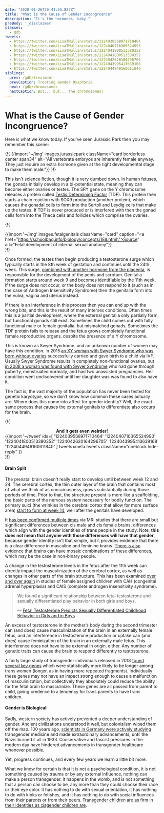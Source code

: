 ```yaml
---
date: "2020-01-26T20:41:55.827Z"
title: "What is the Cause of Gender Incongruence"
description: "It's the hormones, baby."
preBody: '_disclaimer'
classes:
  - gdb
tweets:
  - https://twitter.com/LisaTMullin/status/1224039568971710464
  - https://twitter.com/LisaTMullin/status/1224040716365524993
  - https://twitter.com/LisaTMullin/status/1224041800513380352
  - https://twitter.com/LisaTMullin/status/1224041800513380352
  - https://twitter.com/LisaTMullin/status/1224042620164296705
  - https://twitter.com/LisaTMullin/status/1224043995413639168
  - https://twitter.com/LisaTMullin/status/1224044949160611840
siblings:
  prev: /gdb/treatment
  prevCaption: Treating Gender Dysphoria
  next: /gdb/chromosomes
  nextCaption: But... but... the chromosomes!
---
```


# What is the Cause of Gender Incongruence?

Here is what we know today. If you've seen Jurassic Park then you may remember this scene:

{!{ {{import '~/img' images.jurassicpark className="card borderless center span34" alt="All vertebrate embryos are inherently female anyway. They just require an extra hormone given at the right developmental stage to make them male."}} }!}

This isn't science fiction, though it is very dumbed down. In human fetuses, the gonads initially develop in a bi-potential state, meaning they can become either ovaries or testes. The SRY gene on the Y chromosome releases a protein called [Testis Determining Factor](https://en.wikipedia.org/wiki/Testis-determining_factor) (TDF). This protein then starts a chain reaction with SOX9 production (another protein), which causes the gonadal cells to form into the Sertoli and Leydig cells that make up the testes. If TDF is never produced or is interfered with then the gonad cells form into the Theca cells and follicles which comprise the ovaries.

{!{ <div class="gutter flex" style="justify-content: center"> {{import '~/img' images.fetalgenitals className="card" caption="<a href=\"https://schoolbag.info/biology/concepts/188.html\">Source</a>" alt="Fetal development of internal sexual anatomy"}}</div> }!}

Once formed, the testes then begin producing a testosterone surge which typically starts in the 8th week of gestation and continues until the 24th week. This surge, [combined with another hormone from the placenta](https://www.sciencedaily.com/releases/2019/02/190214153053.htm), is responsible for the development of the penis and scrotum. Genitalia formation starts around week 9 and becomes identifiable by the 11th week. If the surge does not occur, or the body does not respond to it (such as in the case of Androgen Insensitivity Syndrome) then the genitalia form into the vulva, vagina and uterus instead.

If there is an interference in this process then you can end up with the wrong bits, and this is the result of many intersex conditions. Often times this is a partial development, where the external genitalia only partially form, but functional gonads still exist. Sometimes the child comes out with fully functional male or female genitalia, but mismatched gonads. Sometimes the TDF protein fails to release and the fetus grows completely functional female reproductive organs, despite the presence of a Y chromosome.

This is known as Swyer Syndrome, and an unknown number of women may have this condition. In 2015 [an XY woman with Swyer Syndrome who was born without ovaries](https://www.independent.co.uk/news/science/mostly-male-woman-gives-birth-to-twins-in-medical-miracle-10033528.html) successfully carried and gave birth to a child via IVF. Usually Swyer Syndrome results in completely non-functional ovaries, but [in 2008 a woman was found with Swyer Syndrome](https://www.ncbi.nlm.nih.gov/pmc/articles/PMC2190741/) who had gone through puberty, menstruated normally, and had two unassisted pregnancies. Her condition went undiscovered until her daughter was was found to also have it.

The fact is, the vast majority of the population has never been tested for genetic karyotype, so we don’t know how common these cases actually are. Where does this come into affect for gender identity? Well, the exact same process that causes the external genitals to differentiate also occurs for the brain.

{!{ <div class="gutter">
  <strong style="display: block;text-align: center;">And it gets even weirder!</strong>
{{import '~/tweet' ids=[
  '1224039568971710464'
  '1224040716365524993'
  '1224041800513380352'
  '1224042620164296705'
  '1224043995413639168'
  '1224044949160611840'
] tweets=meta.tweets className="oneblock hide-reply" }}</div> }!}

#### Brain Split

The prenatal brain doesn't really start to develop until between week 12 and 24. The cerebral cortex, the thin outer layer of the brain that contains most of what we think of as consciousness, grows substantially during those periods of time. Prior to that, the structure present is more like a scaffolding, the basic parts of the nervous system necessary for bodily function. The primary sulci (the wrinkles in the cerebral cortex that allow for more surface area) [start to form at week 14](https://www.ncbi.nlm.nih.gov/pmc/articles/PMC2989000/#Sec5title), well after the genitals have developed.

It [has been confirmed multiple times](https://www.the-scientist.com/features/are-the-brains-of-transgender-people-different-from-those-of-cisgender-people-30027) via MRI studies that there are small but significant differences between cis male and cis female brains, differences which align with the gender identities of trans people in the study. Note, **this does not mean that anyone with those differences will have that gender**, because gender identity isn't that simple, but it provides evidence that there is a clear difference in masculine and feminine brains. [There is also evidence](https://www.pnas.org/content/112/50/15468) that brains can have mosaic combinations of these differences, which may be the case in non-binary people.

A change in the testosterone levels in the fetus after the 11th week can directly impact the masculinization of the cerebral cortex, as well as changes in other parts of the brain structure. This has been examined [over and over again](https://www.ncbi.nlm.nih.gov/pmc/articles/PMC4350266/) in studies of female assigned children with CAH (congenital adrenal hyperplasia) and CAIS (complete androgen insensitivity syndrome).

<blockquote class="cite"><p>We found a significant relationship between fetal testosterone and sexually differentiated play behavior in both girls and boys.</p>&mdash; <a href="https://www.ncbi.nlm.nih.gov/pmc/articles/PMC2778233/">Fetal Testosterone Predicts Sexually Differentiated Childhood Behavior in Girls and in Boys</a></blockquote>

An excess of testosterone in the mother’s body during the second trimester can (and does) cause masculinization of the brain in an externally female fetus, and an interference in testosterone production or uptake can (and does) cause feminization of the brain in an externally male fetus. This interference does not have to be external in origin, either. Any number of genetic traits can cause the brain to respond differently to testosterone.

A fairly large study of transgender individuals released in 2018 [found several key genes](https://academic.oup.com/jcem/article/104/2/390/5104458) which were statistically more likely to be longer among trans women (longer, as in having more repeated fragments). Individually these genes may not have an impact strong enough to cause a malfunction of masculinization, but collectively they absolutely could reduce the ability for the fetal brain to masculinize. These genes are all passed from parent to child, giving credence to a tendency for trans parents to have trans children.

#### Gender is Biological

Sadly, western society has actively prevented a deeper understanding of gender. Ancient civilizations understood it well, but colonialism wiped them off the map. 100 years ago, [scientists in Germany were actively studying](https://en.wikipedia.org/wiki/Institut_f%C3%BCr_Sexualwissenschaft) transgender medicine and made extraordinary advancements, until the Nazis burned it all in 1933. Conservative and fascist pressures in the modern day have hindered advancements in transgender healthcare whenever possible.

Yet, progress continues, and every few years we learn a little bit more.

What we know for certain is that it is not a psychological condition, it is not something caused by trauma or by any external influence, nothing can make a person transgender. It happens in the womb, and is not something that a person can choose to be, any more than they could choose their race or their eye color. It has nothing to do with sexual orientation, it has nothing to do with kinks or fetishes, and it has nothing to do with social influences from their parents or from their peers. [Transgender children are as firm in their identities as cisgender children are](https://www.forbes.com/sites/dawnstaceyennis/2020/12/29/study-transgender-children-recognize-their-authentic-gender-at-early-age-just-like-other-kids/#20bbb14526bf).
